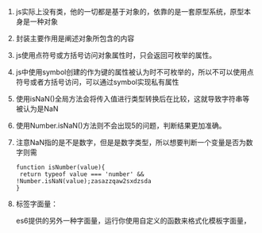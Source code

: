 1. js实际上没有类，他的一切都是基于对象的，依靠的是一套原型系统，原型本身是一种对象

2. 封装主要作用是阐述对象所包含的内容

3. js使用点符号或方括号访问对象属性时，只会返回可枚举的属性。

4. js中使用symbol创建的作为键的属性被认为时不可枚举的，所以不可以使用点符号或者方括号访问，可以通过symbol实现私有属性

5. 使用isNaN()全局方法会将传入值进行类型转换后在比较，这就导致字符串等被认为是NaN

6. 使用Number.isNaN()方法则不会出现5的问题，判断结果更加准确。

7. 注意NaN指的是不是数字，但是是数字类型，所以想要判断一个变量是否为数字则需

   ```
   function isNumber(value){
   	return typeof value === 'number' && !Number.isNaN(value);zasazzqaw2sxdzsda
   }
   ```

8. 标签字面量：

   es6提供的另外一种字面量，运行你使用自定义的函数来格式化模板字面量，